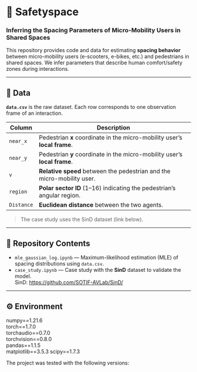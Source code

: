 # 🛴 Safetyspace
### Inferring the Spacing Parameters of Micro-Mobility Users in Shared Spaces

This repository provides code and data for estimating **spacing behavior** between micro-mobility users (e-scooters, e-bikes, etc.) and pedestrians in shared spaces. We infer parameters that describe human comfort/safety zones during interactions.

---

## 📂 Data

**`data.csv`** is the raw dataset. Each row corresponds to one observation frame of an interaction.

| Column      | Description                                                                 |
|-------------|-----------------------------------------------------------------------------|
| `near_x`    | Pedestrian **x** coordinate in the micro-mobility user’s **local frame**.   |
| `near_y`    | Pedestrian **y** coordinate in the micro-mobility user’s **local frame**.   |
| `v`         | **Relative speed** between the pedestrian and the micro-mobility user.      |
| `region`    | **Polar sector ID** (1–16) indicating the pedestrian’s angular region.      |
| `Distance`  | **Euclidean distance** between the two agents.                              |

> The case study uses the SinD dataset (link below).

---

## 📘 Repository Contents

- `mle_gaussian_log.ipynb` — Maximum-likelihood estimation (MLE) of spacing distributions using `data.csv`.
- `case_study.ipynb` — Case study with the **SinD** dataset to validate the model.  
  SinD: https://github.com/SOTIF-AVLab/SinD/

---

## ⚙️ Environment

numpy==1.21.6\
torch==1.7.0\
torchaudio==0.7.0\
torchvision==0.8.0\
pandas==1.1.5\
matplotlib==3.5.3
scipy==1.7.3


The project was tested with the following versions:


